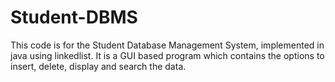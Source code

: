 # Student-DBMS
This code is for the Student Database Management System, implemented in java using linkedlist. It is a GUI based program which contains the options to insert, delete, display and search the data.

